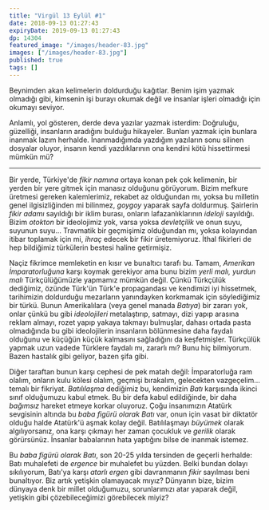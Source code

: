 ```yaml
---
title: "Virgül 13 Eylül #1"
date: 2018-09-13 01:27:43
expiryDate: 2019-09-13 01:27:43
dp: 14304
featured_image: "/images/header-83.jpg"
images: ["/images/header-83.jpg"]
published: true
tags: []
---
```




Beynimden akan kelimelerin doldurduğu kağıtlar. Benim işim yazmak olmadığı gibi,
kimsenin işi burayı okumak değil ve insanlar işleri olmadığı için okumayı
seviyor.

Anlamlı, yol gösteren, derde deva yazılar yazmak isterdim: Doğruluğu, güzelliği,
insanların aradığını bulduğu hikayeler. Bunları yazmak için bunlara inanmak
lazım herhalde. İnanmadığımda yazdığım yazıların sonu silinen dosyalar oluyor,
insanın kendi yazdıklarının ona kendini kötü hissettirmesi mümkün mü?

-------

Bir yerde, Türkiye'de *fikir namına* ortaya konan pek çok kelimenin, bir yerden
bir yere gitmek için manasız olduğunu görüyorum. Bizim mefkure üretmesi gereken
kalemlerimiz, rekabet az olduğundan mı, yoksa bu milletin genel ilgisizliğinden
mi bilinmez, *goygoy* yaparak sayfa doldurmuş. Şairlerin *fikir adamı* sayıldığı
bir iklim burası, onların lafazanlıklarının *ideloji* sayıldığı. Bizim *otokton*
bir ideolojimiz yok, varsa yoksa *devletçilik* ve onun suyu, suyunun suyu...
Travmatik bir geçmişimiz olduğundan mı, yoksa kolayından itibar toplamak için
mi, *ihraç* edecek bir fikir üretemiyoruz. İthal fikirleri de hep bildiğimiz
türkülerin bestesi haline getirmişiz. 

Naçiz fikrimce memleketin en kısır ve bunaltıcı tarafı bu. Tamam, *Amerikan
İmparatorluğuna* karşı koymak gerekiyor ama bunu bizim *yerli malı, yurdun malı*
Türkçülüğümüzle yapmamız mümkün değil. Çünkü Türkçülük dediğimiz, özünde Türk'ün
Türk'e propagandası ve kendimizi iyi hissetmek, tarihimizin doldurduğu
mezarların yanındayken korkmamak için söylediğimiz bir türkü. Bunun
Amerikalılara (veya genel manada *Batıya*) bir zararı yok, onlar çünkü bu gibi
*ideolojileri* metalaştırıp, satmayı, dizi yapıp arasına reklam almayı, rozet
yapıp yakaya takmayı bulmuşlar, dahası ortada pasta olmadığında bu gibi
ideolojilerin insanların bölünmesine daha faydalı olduğunu ve küçüğün küçük
kalmasını sağladığını da keşfetmişler. Türkçülük yapmak uzun vadede Türklere
faydalı mı, zararlı mı? Bunu hiç bilmiyorum. Bazen hastalık gibi geliyor, bazen
şifa gibi.

Diğer taraftan bunun karşı cephesi de pek matah değil: İmparatorluğa ram olalım,
onların kulu kölesi olalım, geçmişi bırakalım, gelecekten vazgeçelim... temalı
bir fikriyat. *Batılılaşma* dediğimiz bu, kendimizin *Batı* karşısında ikinci
sınıf olduğumuzu kabul etmek. Bu bir defa kabul edildiğinde, bir daha *bağımsız*
hareket etmeye korkar oluyoruz. Çoğu insanımızın Atatürk sevgisinin altında bu
*baba figürü olarak Batı* var, onun için vasat bir diktatör olduğu halde
Atatürk'ü aşmak kolay değil. Batılılaşmayı *büyümek* olarak algılıyorsanız, ona
karşı çıkmayı her zaman çocukluk ve *gerilik* olarak görürsünüz. İnsanlar
babalarının hata yaptığını bilse de inanmak istemez.

Bu *baba figürü olarak Batı*, son 20-25 yılda tersinden de geçerli herhalde:
Batı muhalefeti de *ergence* bir muhalefet bu yüzden. Belki bundan dolayı
sıkılıyorum, Batı'ya karşı *atarlı ergen* gibi davranmanın *fikir* sayılması
beni bunaltıyor. Biz artık yetişkin olamayacak mıyız? Dünyanın bize, bizim
dünyaya denk bir millet olduğumuzu, sorunlarımızı atar yaparak değil, yetişkin
gibi çözebileceğimizi görebilecek miyiz?




